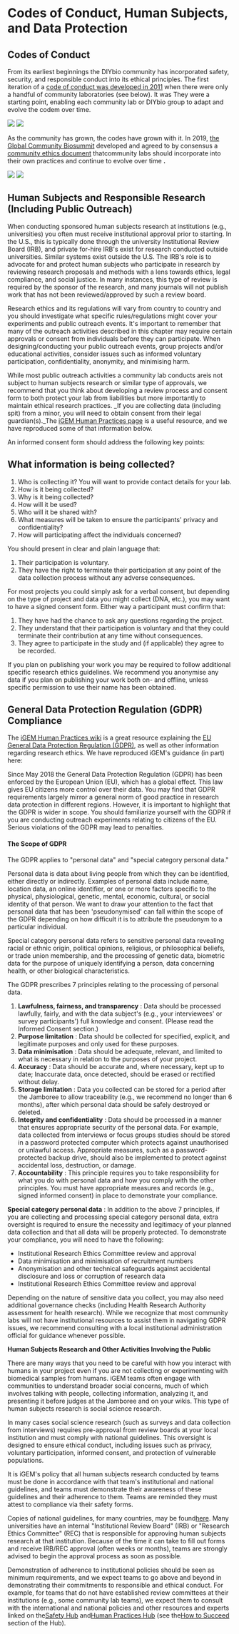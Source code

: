 # Codes of Conduct, Human Subjects, and Data Protection
## Codes of Conduct

From its earliest beginnings the DIYbio community has incorporated safety, security, and responsible conduct into its ethical principles. The first iteration of a [code of conduct was developed in 2011](https://diybio.org/codes/) when there were only a handful of community laboratories (see below). It was They were a starting point, enabling each community lab or DIYbio group to adapt and evolve the codem over time.

![](RackMultipart20210327-4-4qldl1_html_4c4f6a6226bb89cc.png) ![](RackMultipart20210327-4-4qldl1_html_76339f884f12a66a.png)

As the community has grown, the codes have grown with it. In 2019, [the Global Community Biosummit](https://www.biosummit.org/) developed and agreed to by consensus a [community ethics document](https://www.biosummit.org/ethics) thatcommunity labs should incorporate into their own practices and continue to evolve over time **.**

![](RackMultipart20210327-4-4qldl1_html_301b25fc9c41c230.jpg) ![](RackMultipart20210327-4-4qldl1_html_6b56efc9ec945b4c.jpg)

## **Human Subjects and Responsible Research (Including Public Outreach)**

When conducting sponsored human subjects research at institutions (e.g., universities) you often must receive institutional approval prior to starting. In the U.S., this is typically done through the university Institutional Review Board (IRB), and private for-hire IRB&#39;s exist for research conducted outside universities. Similar systems exist outside the U.S. The IRB&#39;s role is to advocate for and protect human subjects who participate in research by reviewing research proposals and methods with a lens towards ethics, legal compliance, and social justice. In many instances, this type of review is required by the sponsor of the research, and many journals will not publish work that has not been reviewed/approved by such a review board.

Research ethics and its regulations will vary from country to country and you should investigate what specific rules/regulations might cover your experiments and public outreach events. It&#39;s important to remember that many of the outreach activities described in this chapter may require certain approvals or consent from individuals before they can participate. When designing/conducting your public outreach events, group projects and/or educational activities, consider issues such as informed voluntary participation, confidentiality, anonymity, and minimising harm.

While most public outreach activities a community lab conducts areis not subject to human subjects research or similar type of approvals, we recommend that you think about developing a review process and consent form to both protect your lab from liabilities but more importantly to maintain ethical research practices. _If you are collecting data (including spit) from a minor, you will need to obtain consent from their legal guardian(s)._The [iGEM Human Practices page](https://2019.igem.org/Human_Practices/Resources) is a useful resource, and we have reproduced some of that information below.

An informed consent form should address the following key points:

## What information is being collected?

1. Who is collecting it? You will want to provide contact details for your lab.
2. How is it being collected?
3. Why is it being collected?
4. How will it be used?
5. Who will it be shared with?
6. What measures will be taken to ensure the participants&#39; privacy and confidentiality?
7. How will participating affect the individuals concerned?

You should present in clear and plain language that:

1. Their participation is voluntary.
2. They have the right to terminate their participation at any point of the data collection process without any adverse consequences.

For most projects you could simply ask for a verbal consent, but depending on the type of project and data you might collect (DNA, etc.), you may want to have a signed consent form. Either way a participant must confirm that:

1. They have had the chance to ask any questions regarding the project.
2. They understand that their participation is voluntary and that they could terminate their contribution at any time without consequences.
3. They agree to participate in the study and (if applicable) they agree to be recorded.

If you plan on publishing your work you may be required to follow additional specific research ethics guidelines. We recommend you anonymise any data if you plan on publishing your work both on- and offline, unless specific permission to use their name has been obtained.

## **General Data Protection Regulation (GDPR) Compliance**

The [iGEM Human Practices wiki](https://2019.igem.org/Human_Practices/Resources) is a great resource explaining the [EU General Data Protection Regulation (GDPR)](https://ec.europa.eu/info/law/law-topic/data-protection_en), as well as other information regarding research ethics. We have reproduced iGEM&#39;s guidance (in part) here:

Since May 2018 the General Data Protection Regulation (GDPR) has been enforced by the European Union (EU), which has a global effect. This law gives EU citizens more control over their data. You may find that GDPR requirements largely mirror a general norm of good practice in research data protection in different regions. However, it is important to highlight that the GDPR is wider in scope. You should familiarize yourself with the GDPR if you are conducting outreach experiments relating to citizens of the EU. Serious violations of the GDPR may lead to penalties.

#### **The Scope of GDPR**

The GDPR applies to &quot;personal data&quot; and &quot;special category personal data.&quot;

Personal data is data about living people from which they can be identified, either directly or indirectly. Examples of personal data include name, location data, an online identifier, or one or more factors specific to the physical, physiological, genetic, mental, economic, cultural, or social identity of that person. We want to draw your attention to the fact that personal data that has been &#39;pseudonymised&#39; can fall within the scope of the GDPR depending on how difficult it is to attribute the pseudonym to a particular individual.

Special category personal data refers to sensitive personal data revealing racial or ethnic origin, political opinions, religious, or philosophical beliefs, or trade union membership, and the processing of genetic data, biometric data for the purpose of uniquely identifying a person, data concerning health, or other biological characteristics.

The GDPR prescribes 7 principles relating to the processing of personal data.

1. **Lawfulness, fairness, and transparency** : Data should be processed lawfully, fairly, and with the data subject&#39;s (e.g., your interviewees&#39; or survey participants&#39;) full knowledge and consent. (Please read the Informed Consent section.)
2. **Purpose limitation** : Data should be collected for specified, explicit, and legitimate purposes and only used for these purposes.
3. **Data minimisation** : Data should be adequate, relevant, and limited to what is necessary in relation to the purposes of your project.
4. **Accuracy** : Data should be accurate and, where necessary, kept up to date; Inaccurate data, once detected, should be erased or rectified without delay.
5. **Storage limitation** : Data you collected can be stored for a period after the Jamboree to allow traceability (e.g., we recommend no longer than 6 months), after which personal data should be safely destroyed or deleted.
6. **Integrity and confidentiality** : Data should be processed in a manner that ensures appropriate security of the personal data. For example, data collected from interviews or focus groups studies should be stored in a password protected computer which protects against unauthorised or unlawful access. Appropriate measures, such as a password-protected backup drive, should also be implemented to protect against accidental loss, destruction, or damage.
7. **Accountability** : This principle requires you to take responsibility for what you do with personal data and how you comply with the other principles. You must have appropriate measures and records (e.g., signed informed consent) in place to demonstrate your compliance.

**Special category personal data** : In addition to the above 7 principles, if you are collecting and processing special category personal data, extra oversight is required to ensure the necessity and legitimacy of your planned data collection and that all data will be properly protected. To demonstrate your compliance, you will need to have the following:

- Institutional Research Ethics Committee review and approval
- Data minimisation and minimisation of recruitment numbers
- Anonymisation and other technical safeguards against accidental disclosure and loss or corruption of research data
- Institutional Research Ethics Committee review and approval

Depending on the nature of sensitive data you collect, you may also need additional governance checks (including Health Research Authority assessment for health research). While we recognize that most community labs will not have institutional resources to assist them in navigating GDPR issues, we recommend consulting with a local institutional administration official for guidance whenever possible.

**Human Subjects Research and Other Activities Involving the Public**

There are many ways that you need to be careful with how you interact with humans in your project even if you are not collecting or experimenting with biomedical samples from humans. iGEM teams often engage with communities to understand broader social concerns, much of which involves talking with people, collecting information, analyzing it, and presenting it before judges at the Jamboree and on your wikis. This type of human subjects research is social science research.

In many cases social science research (such as surveys and data collection from interviews) requires pre-approval from review boards at your local institution and must comply with national guidelines. This oversight is designed to ensure ethical conduct, including issues such as privacy, voluntary participation, informed consent, and protection of vulnerable populations.

It is iGEM&#39;s policy that all human subjects research conducted by teams must be done in accordance with that team&#39;s institutional and national guidelines, and teams must demonstrate their awareness of these guidelines and their adherence to them. Teams are reminded they must attest to compliance via their safety forms.

Copies of national guidelines, for many countries, may be found[here](https://www.hhs.gov/ohrp/sites/default/files/2018-International-Compilation-of-Human-Research-Standards.pdf). Many universities have an internal &quot;Institutional Review Board&quot; (IRB) or &quot;Research Ethics Committee&quot; (REC) that is responsible for approving human subjects research at that institution. Because of the time it can take to fill out forms and receive IRB/REC approval (often weeks or months), teams are strongly advised to begin the approval process as soon as possible.

Demonstration of adherence to institutional policies should be seen as minimum requirements, and we expect teams to go above and beyond in demonstrating their commitments to responsible and ethical conduct. For example, for teams that do not have established review committees at their institutions (e.g., some community lab teams), we expect them to consult with the international and national policies and other resources and experts linked on the[Safety Hub](https://2019.igem.org/Safety) and[Human Practices Hub](https://2019.igem.org/Human_Practices) (see the[How to Succeed](https://2019.igem.org/Human_Practices/How_to_Succeed) section of the Hub).